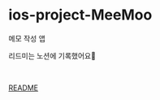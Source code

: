 # ios-project-MeeMoo

메모 작성 앱

리드미는 노션에 기록했어요📕

<br />

[README](https://marsh-flavor-e1c.notion.site/MeeMoo-c2a3751b93844b93926bb8143154eb45)
